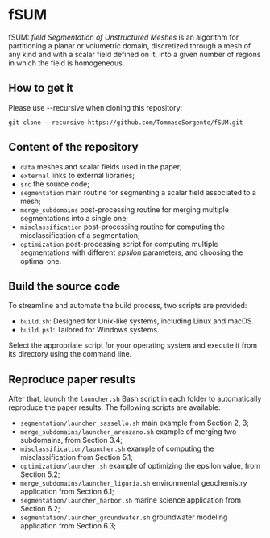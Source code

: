 # fSUM

fSUM: _field Segmentation of Unstructured Meshes_ is an algorithm for partitioning a planar or volumetric domain, discretized through a mesh of any kind and with a scalar field defined on it, into a given number of regions in which the field is homogeneous.

## How to get it 

Please use --recursive when cloning this repository:

```
git clone --recursive https://github.com/TommasoSorgente/fSUM.git
```

## Content of the repository

 - `data` meshes and scalar fields used in the paper;
 - `external` links to external libraries;
 - `src` the source code;
 - `segmentation` main routine for segmenting a scalar field associated to a mesh;
 - `merge_subdomains` post-processing routine for merging multiple segmentations into a single one;
 - `misclassification` post-processing routine for computing the misclassification of a segmentation;
 - `optimization` post-processing script for computing multiple segmentations with different _epsilon_ parameters, and choosing the optimal one.

## Build the source code

To streamline and automate the build process, two scripts are provided:

 - `build.sh`: Designed for Unix-like systems, including Linux and macOS.
 - `build.ps1`: Tailored for Windows systems.

Select the appropriate script for your operating system and execute it from its directory using the command line.

## Reproduce paper results

After that, launch the `launcher.sh` Bash script in each folder to automatically reproduce the paper results.
The following scripts are available:

 - `segmentation/launcher_sassello.sh` main example from Section 2, 3;
 - `merge_subdomains/launcher_arenzano.sh` example of merging two subdomains, from Section 3.4;
 - `misclassification/launcher.sh` example of computing the misclassification from Section 5.1;
 - `optimization/launcher.sh` example of optimizing the epsilon value, from Section 5.2;
 - `merge_subdomains/launcher_liguria.sh` environmental geochemistry application from Section 6.1;
 - `segmentation/launcher_harbor.sh` marine science application from Section 6.2;
 - `segmentation/launcher_groundwater.sh` groundwater modeling application from Section 6.3;


